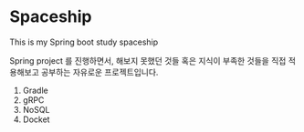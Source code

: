 # Spaceship
This is my Spring boot study spaceship

Spring project 를 진행하면서, 해보지 못했던 것들 혹은 지식이 부족한 것들을 직접 적용해보고 공부하는 자유로운 프로젝트입니다. 

1. Gradle
2. gRPC
3. NoSQL
4. Docket
